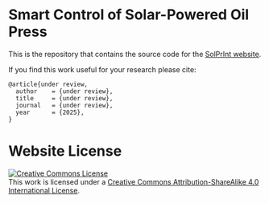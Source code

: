 # Smart Control of Solar-Powered Oil Press

This is the repository that contains the source code for the [SolPrInt website](https://bonjoe.github.io/solprint.demo/).

If you find this work useful for your research please cite:
```
@article{under review,
  author    = {under review},
  title     = {under review},
  journal   = {under review},
  year      = {2025},
}
```

# Website License
<a rel="license" href="http://creativecommons.org/licenses/by-sa/4.0/"><img alt="Creative Commons License" style="border-width:0" src="https://i.creativecommons.org/l/by-sa/4.0/88x31.png" /></a><br />This work is licensed under a <a rel="license" href="http://creativecommons.org/licenses/by-sa/4.0/">Creative Commons Attribution-ShareAlike 4.0 International License</a>.
